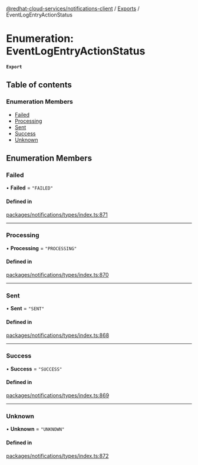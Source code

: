 [@redhat-cloud-services/notifications-client](../README.md) / [Exports](../modules.md) / EventLogEntryActionStatus

# Enumeration: EventLogEntryActionStatus

**`Export`**

## Table of contents

### Enumeration Members

- [Failed](EventLogEntryActionStatus.md#failed)
- [Processing](EventLogEntryActionStatus.md#processing)
- [Sent](EventLogEntryActionStatus.md#sent)
- [Success](EventLogEntryActionStatus.md#success)
- [Unknown](EventLogEntryActionStatus.md#unknown)

## Enumeration Members

### Failed

• **Failed** = ``"FAILED"``

#### Defined in

[packages/notifications/types/index.ts:871](https://github.com/RedHatInsights/javascript-clients/blob/master/packages/notifications/types/index.ts#L871)

___

### Processing

• **Processing** = ``"PROCESSING"``

#### Defined in

[packages/notifications/types/index.ts:870](https://github.com/RedHatInsights/javascript-clients/blob/master/packages/notifications/types/index.ts#L870)

___

### Sent

• **Sent** = ``"SENT"``

#### Defined in

[packages/notifications/types/index.ts:868](https://github.com/RedHatInsights/javascript-clients/blob/master/packages/notifications/types/index.ts#L868)

___

### Success

• **Success** = ``"SUCCESS"``

#### Defined in

[packages/notifications/types/index.ts:869](https://github.com/RedHatInsights/javascript-clients/blob/master/packages/notifications/types/index.ts#L869)

___

### Unknown

• **Unknown** = ``"UNKNOWN"``

#### Defined in

[packages/notifications/types/index.ts:872](https://github.com/RedHatInsights/javascript-clients/blob/master/packages/notifications/types/index.ts#L872)
